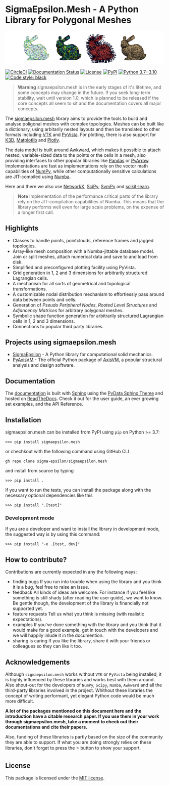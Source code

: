 # **SigmaEpsilon.Mesh** - A Python Library for Polygonal Meshes

![ ](logo.png)

[![CircleCI](https://dl.circleci.com/status-badge/img/gh/sigma-epsilon/sigmaepsilon.mesh/tree/main.svg?style=svg)](https://dl.circleci.com/status-badge/redirect/gh/sigma-epsilon/sigmaepsilon.mesh/tree/main)
[![Documentation Status](https://readthedocs.org/projects/sigmaepsilonmesh/badge/?version=latest)](https://sigmaepsilonmesh.readthedocs.io/en/latest/?badge=latest)
[![License](https://img.shields.io/badge/License-MIT-yellow.svg)](https://opensource.org/licenses/MIT)
[![PyPI](https://badge.fury.io/py/sigmaepsilon.mesh.svg)](https://pypi.org/project/sigmaepsilon.mesh)
[![Python 3.7‒3.10](https://img.shields.io/badge/python-3.7%E2%80%923.10-blue)](https://www.python.org)
[![Code style: black](https://img.shields.io/badge/code%20style-black-000000.svg)](https://github.com/psf/black)

> **Warning** sigmaepsilon.mesh is in the early stages of it's lifetime, and some concepts may change in the future. If you seek long-term stability, wait until version 1.0, which is planned to be released if the core concepts all seem to sit and the documentation covers all major concepts.

The [sigmaepsilon.mesh](https://sigmaepsilon.mesh.readthedocs.io/en/latest/) library aims to provide the tools to build and analyse poligonal meshes with complex topologies. Meshes can be built like a dictionary, using arbitarily nested layouts and then be translated to other formats including [VTK](https://vtk.org/) and [PyVista](https://docs.pyvista.org/). For plotting, there is also support for [K3D](http://k3d-jupyter.org/), [Matplotlib](https://matplotlib.org/) and [Plotly](https://plotly.com/python/).

The data model is built around [Awkward](https://awkward-array.org/doc/main/), which makes it possible to attach nested, variable-sized data to the points or the cells in a mesh, also providing interfaces to other popular libraries like [Pandas](https://vtk.org/) or [PyArrow](https://arrow.apache.org/docs/python/index.html). Implementations are fast as implementations rely on the vector math capabilities of [NumPy](https://numpy.org/doc/stable/index.html), while other computationally sensitive calculations are JIT-compiled using [Numba](https://numba.pydata.org/).

Here and there we also use [NetworkX](https://networkx.org/documentation/stable/index.html#), [SciPy](https://scipy.org/), [SymPy](https://www.sympy.org/en/index.html) and [scikit-learn](https://scikit-learn.org/stable/).

> **Note** Implementation of the performance critical parts of the library rely on the JIT-compilation capabilities of Numba. This means that the library performs well even for large scale problems, on the expense of a longer first call.

## Highlights

- Classes to handle points, pointclouds, reference frames and jagged topologies.
- Array-like mesh composition with a Numba-jittable database model. Join or split meshes, attach numerical data and save to and load from disk.
- Simplified and preconfigured plotting facility using PyVista.
- Grid generation in 1, 2 and 3 dimensions for arbitrarily structured Lagrangian cells.
- A mechanism for all sorts of geometrical and topological transformations.
- A customizable nodal distribution mechanism to effortlessly pass around data between points and cells.
- Generation of *Pseudo Peripheral Nodes*, *Rooted Level Structures* and *Adjancency Matrices* for arbitrary polygonal meshes.
- Symbolic shape function generation for arbitrarily structured Lagrangian cells in 1, 2 and 3 dimensions.
- Connections to popular third party libraries.

## Projects using sigmaepsilon.mesh

- [SigmaEpsilon](https://github.com/dewloosh/SigmaEpsilon) - A Python library for computational solid mechanics.
- [PyAxisVM](https://github.com/AxisVM/pyaxisvm) - The official Python package of [AxisVM](https://axisvm.eu/), a popular structural analysis and design software.

## Documentation

The [documentation](https://sigmaepsilonmesh.readthedocs.io/en/latest/) is built with [Sphinx](https://www.sphinx-doc.org/en/master/) using the [PyData Sphinx Theme](https://pydata-sphinx-theme.readthedocs.io/en/stable/index.html) and hosted on [ReadTheDocs](https://readthedocs.org/). Check it out for the user guide, an ever growing set examples, and the API Reference.

## Installation

sigmaepsilon.mesh can be installed from PyPI using `pip` on Python >= 3.7:

```console
>>> pip install sigmaepsilon.mesh
```

or chechkout with the following command using GitHub CLI

```console
gh repo clone sigma-epsilon/sigmaepsilon.mesh
```

and install from source by typing

```console
>>> pip install .
```

If you want to run the tests, you can install the package along with the necessary optional dependencies like this

```console
>>> pip install ".[test]"
```

### Development mode

If you are a developer and want to install the library in development mode, the suggested way is by using this command:

```console
>>> pip install "-e .[test, dev]"
```

## How to contribute?

Contributions are currently expected in any the following ways:

- finding bugs
  If you run into trouble when using the library and you think it is a bug, feel free to raise an issue.
- feedback
  All kinds of ideas are welcome. For instance if you feel like something is still shady (after reading the user guide), we want to know. Be gentle though, the development of the library is financially not supported yet.
- feature requests
  Tell us what you think is missing (with realistic expectations).
- examples
  If you've done something with the library and you think that it would make for a good example, get in touch with the developers and we will happily inlude it in the documention.
- sharing is caring
  If you like the library, share it with your friends or colleagues so they can like it too.

## Acknowledgements

Although `sigmaepsilon.mesh` works without `VTK` or `PyVista` being installed, it is highly influenced by these libraries and works best with them around. Also shout-out for the developers of `NumPy`, `Scipy`, `Numba`, `Awkward` and all the third-party libraries involved in the project. Whithout these libraries the concept of writing performant, yet elegant Python code would be much more difficult.

**A lot of the packages mentioned on this document here and the introduction have a citable research paper. If you use them in your work through sigmaepsilon.mesh, take a moment to check out their documentations and cite their papers.**

Also, funding of these libraries is partly based on the size of the community they are able to support. If what you are doing strongly relies on these libraries, don't forget to press the :star: button to show your support.

## License

This package is licensed under the [MIT license](https://opensource.org/license/mit/).

